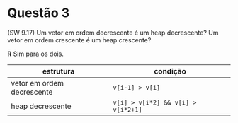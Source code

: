 # Questão 3
(SW 9.17) Um vetor em ordem decrescente é um heap decrescente? Um vetor em 
ordem crescente é um heap crescente?   

**R**
Sim para os dois.

| estrutura | condição |
|-----------|----------|
| vetor em ordem decrescente | `v[i-1] > v[i]` |
| heap decrescente | `v[i] > v[i*2] && v[i] > v[i*2+1]` |
